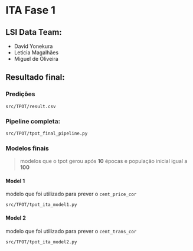 # ITA Fase 1

## LSI Data Team:
- David Yonekura
- Leticia Magalhães
- Miguel de Oliveira

## Resultado final:

### Predições
`src/TPOT/result.csv`

### Pipeline completa:
`src/TPOT/tpot_final_pipeline.py`

### Modelos finais
> modelos que o tpot gerou após **10** épocas e população inicial igual a **100**

#### **Model 1**

modelo que foi utilizado para prever o `cent_price_cor`

`src/TPOT/tpot_ita_model1.py`

#### **Model 2**

modelo que foi utilizado para prever o `cent_trans_cor`

`src/TPOT/tpot_ita_model2.py`
